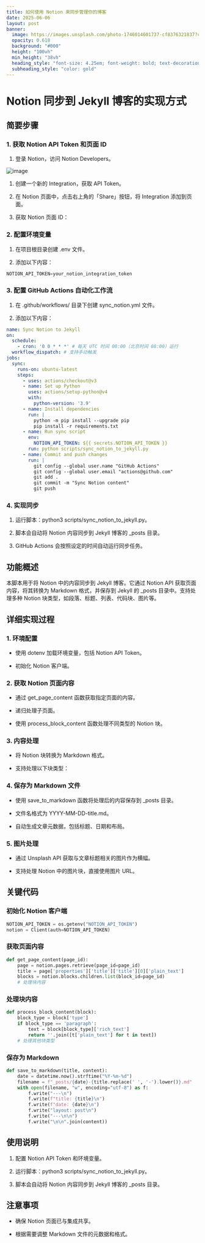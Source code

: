 ```yaml
---
title: 如何使用 Notion 来同步管理你的博客
date: 2025-06-06
layout: post
banner:
  image: https://images.unsplash.com/photo-1746014601737-cf8376321837?crop=entropy&cs=tinysrgb&fit=max&fm=jpg&ixid=M3w2OTIwMzJ8MHwxfHJhbmRvbXx8fHx8fHx8fDE3NDkyMTk2NTh8&ixlib=rb-4.1.0&q=80&w=1080
  opacity: 0.618
  background: "#000"
  height: "100vh"
  min_height: "38vh"
  heading_style: "font-size: 4.25em; font-weight: bold; text-decoration: underline"
  subheading_style: "color: gold"
---
```


# Notion 同步到 Jekyll 博客的实现方式

## 简要步骤

### 1. 获取 Notion API Token 和页面 ID

1. 登录 Notion，访问 Notion Developers。

![image](https://prod-files-secure.s3.us-west-2.amazonaws.com/a7a0cc5a-89b9-4cda-8686-1fba0ca52f40/d19c1afe-dea5-4312-9333-786b0ba83054/image.png?X-Amz-Algorithm=AWS4-HMAC-SHA256&X-Amz-Content-Sha256=UNSIGNED-PAYLOAD&X-Amz-Credential=ASIAZI2LB466SUDUWUGX%2F20250606%2Fus-west-2%2Fs3%2Faws4_request&X-Amz-Date=20250606T142058Z&X-Amz-Expires=3600&X-Amz-Security-Token=IQoJb3JpZ2luX2VjEIb%2F%2F%2F%2F%2F%2F%2F%2F%2F%2FwEaCXVzLXdlc3QtMiJGMEQCIFtFqLIJATLYVaSHKBKe59zXxOui7D26fJxqFJQNniR9AiBkBtKX3GR62FQsARNfTkyhW7vB4aVV2d%2F7Fijy7WvsSCr%2FAwhfEAAaDDYzNzQyMzE4MzgwNSIM29R4LBzKE07b%2BJKaKtwDIe2Z5boxWpPLRoNivvKvAnW2GcAkILXO7IzWzx0TJW0uo9KKn8fWV68WCm%2F4VOS1MTZiqsf7KesdHXE%2FfuqvySmOFc36byxemmtQX5zAEDVRs22JvdgvgEb1my7GkJcm7MyBmRk51luvwfLiEvJqNjUO4MnfG6haQbN9NJdFUQZRixTvkyrNyb3fvL%2BzKXmygrkyTEsFLzg5CzI3eyiK8T%2FK%2BokXxQ81RmNWTiL5yOSiwWUKAbm6IhjsXGXNJN2PVfs4h3ykuDYti90Fb3hAwvti4dElxoF2yf9wfD2SREhHHYcivOG7b7vW5maUl%2FN6Eb5KhSQOCVYevnkJ%2F%2FViMvyAcsf5iKsiFBsVfEgiKvqPkSvZMsi%2Fxsz5ZaoE2yF%2BdeN%2Bp9pfs1YsGDcjqVKI2YtZH%2Fuo6HnuiOcYS5LE6hEo6LQxotQbRrkiIQAkKCSBO7Bz2N%2BlK3IvsrXj7cGEgMB9C99Dlf0O3%2F%2FADPhjLuMorQw1KR8CNye6LM%2FdgCPQ2QcVCJQA8CvPIf0BH75NIu6NZlT0VwY2%2Fj%2BBqZ7%2FbpjmPHYAc246aV5iX3mhVtDVOoiK2lxrajp65GlGnqUwDmuUGpj0p%2FQrq8FRktneDK4agNdxkJLsmZeSo%2FAw5%2FCLwgY6pgEK0lJlrJI4vmHpU89BQ3kQy0H9LrVuWhuU7v7wVm%2BRHPCn1zRFxKVfv3Bqt%2BzgeUh65zDoWL4NJvF0HaBRSRAtQmKRAnWBuZvs5fqaBOx64b5rEoniyBbiy38G9s3DbPmTAFD1wemdc8BMGybcHkoLbBLIy0MKHl%2BV4qAuBmpCLnxE7UhUEwgoZKpf2MRdXGAw%2FJ7Wmr1J7KQNDUUTVwuwssHKhiiC&X-Amz-Signature=b8e7ce5674753bd25faea8c08034a744b0a2c202f90d98364903fe1fcf67e0b0&X-Amz-SignedHeaders=host&x-id=GetObject)

1. 创建一个新的 Integration，获取 API Token。

1. 在 Notion 页面中，点击右上角的「Share」按钮，将 Integration 添加到页面。

1. 获取 Notion 页面 ID：


### 2. 配置环境变量

1. 在项目根目录创建 .env 文件。

1. 添加以下内容：

```javascript
NOTION_API_TOKEN=your_notion_integration_token
```

### 3. 配置 GitHub Actions 自动化工作流

1. 在 .github/workflows/ 目录下创建 sync_notion.yml 文件。

1. 添加以下内容：

```yaml
name: Sync Notion to Jekyll
on:
  schedule:
    - cron: '0 0 * * *' # 每天 UTC 时间 00:00（北京时间 08:00）运行
  workflow_dispatch: # 支持手动触发
jobs:
  sync:
    runs-on: ubuntu-latest
    steps:
      - uses: actions/checkout@v3
      - name: Set up Python
        uses: actions/setup-python@v4
        with:
          python-version: '3.9'
      - name: Install dependencies
        run: |
          python -m pip install --upgrade pip
          pip install -r requirements.txt
      - name: Run sync script
        env:
          NOTION_API_TOKEN: ${{ secrets.NOTION_API_TOKEN }}
        run: python scripts/sync_notion_to_jekyll.py
      - name: Commit and push changes
        run: |
          git config --global user.name "GitHub Actions"
          git config --global user.email "actions@github.com"
          git add .
          git commit -m "Sync Notion content"
          git push
```

### 4. 实现同步

1. 运行脚本：python3 scripts/sync_notion_to_jekyll.py。

1. 脚本会自动将 Notion 内容同步到 Jekyll 博客的 _posts 目录。

1. GitHub Actions 会按照设定的时间自动运行同步任务。

## 功能概述

本脚本用于将 Notion 中的内容同步到 Jekyll 博客。它通过 Notion API 获取页面内容，将其转换为 Markdown 格式，并保存到 Jekyll 的 _posts 目录中。支持处理多种 Notion 块类型，如段落、标题、列表、代码块、图片等。

## 详细实现过程

### 1. 环境配置

- 使用 dotenv 加载环境变量，包括 Notion API Token。

- 初始化 Notion 客户端。

### 2. 获取 Notion 页面内容

- 通过 get_page_content 函数获取指定页面的内容。

- 递归处理子页面。

- 使用 process_block_content 函数处理不同类型的 Notion 块。

### 3. 内容处理

- 将 Notion 块转换为 Markdown 格式。

- 支持处理以下块类型：


### 4. 保存为 Markdown 文件

- 使用 save_to_markdown 函数将处理后的内容保存到 _posts 目录。

- 文件名格式为 YYYY-MM-DD-title.md。

- 自动生成文章元数据，包括标题、日期和布局。

### 5. 图片处理

- 通过 Unsplash API 获取与文章标题相关的图片作为横幅。

- 支持处理 Notion 中的图片块，直接使用图片 URL。

## 关键代码

### 初始化 Notion 客户端

```python
NOTION_API_TOKEN = os.getenv("NOTION_API_TOKEN")
notion = Client(auth=NOTION_API_TOKEN)
```

### 获取页面内容

```python
def get_page_content(page_id):
    page = notion.pages.retrieve(page_id=page_id)
    title = page['properties']['title']['title'][0]['plain_text']
    blocks = notion.blocks.children.list(block_id=page_id)
    # 处理块内容
```

### 处理块内容

```python
def process_block_content(block):
    block_type = block['type']
    if block_type == 'paragraph':
        text = block[block_type]['rich_text']
        return ''.join([t['plain_text'] for t in text])
    # 处理其他块类型
```

### 保存为 Markdown

```python
def save_to_markdown(title, content):
    date = datetime.now().strftime("%Y-%m-%d")
    filename = f"_posts/{date}-{title.replace(' ', '-').lower()}.md"
    with open(filename, "w", encoding="utf-8") as f:
        f.write("---\n")
        f.write(f"title: {title}\n")
        f.write(f"date: {date}\n")
        f.write("layout: post\n")
        f.write("---\n\n")
        f.write("\n\n".join(content))
```

## 使用说明

1. 配置 Notion API Token 和环境变量。

1. 运行脚本：python3 scripts/sync_notion_to_jekyll.py。

1. 脚本会自动将 Notion 内容同步到 Jekyll 博客的 _posts 目录。

## 注意事项

- 确保 Notion 页面已与集成共享。

- 根据需要调整 Markdown 文件的元数据和格式。
